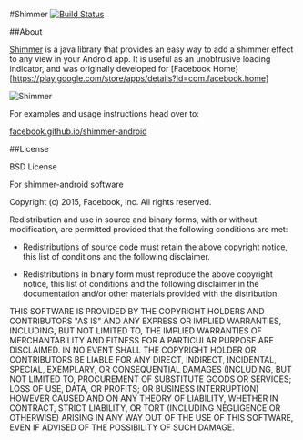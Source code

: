 #Shimmer 
[![Build Status](https://travis-ci.org/facebook/shimmer.png?branch=master)](https://travis-ci.org/facebook/shimmer) 

##About

<a href="http://facebook.github.io/shimmer-android">Shimmer</a> is a java library that
provides an easy way to add a shimmer effect to any view in your Android app.
It is useful as an unobtrusive loading indicator, and was originally developed for [Facebook Home][https://play.google.com/store/apps/details?id=com.facebook.home]

![Shimmer](https://github.com/facebook/shimmer-android/blob/master/shimmer.gif?raw=true)

For examples and usage instructions head over to:

[facebook.github.io/shimmer-android](http://facebook.github.io/shimmer-android)

##License

BSD License

For shimmer-android software

Copyright (c) 2015, Facebook, Inc.
All rights reserved.

Redistribution and use in source and binary forms, with or without
modification, are permitted provided that the following conditions are met:

* Redistributions of source code must retain the above copyright notice,
this list of conditions and the following disclaimer.

* Redistributions in binary form must reproduce the above copyright notice,
this list of conditions and the following disclaimer in the documentation
and/or other materials provided with the distribution.

THIS SOFTWARE IS PROVIDED BY THE COPYRIGHT HOLDERS AND CONTRIBUTORS "AS IS"
AND ANY EXPRESS OR IMPLIED WARRANTIES, INCLUDING, BUT NOT LIMITED TO, THE
IMPLIED WARRANTIES OF MERCHANTABILITY AND FITNESS FOR A PARTICULAR PURPOSE
ARE DISCLAIMED. IN NO EVENT SHALL THE COPYRIGHT HOLDER OR CONTRIBUTORS BE
LIABLE FOR ANY DIRECT, INDIRECT, INCIDENTAL, SPECIAL, EXEMPLARY, OR
CONSEQUENTIAL DAMAGES (INCLUDING, BUT NOT LIMITED TO, PROCUREMENT OF
SUBSTITUTE GOODS OR SERVICES; LOSS OF USE, DATA, OR PROFITS; OR BUSINESS
INTERRUPTION) HOWEVER CAUSED AND ON ANY THEORY OF LIABILITY, WHETHER IN
CONTRACT, STRICT LIABILITY, OR TORT (INCLUDING NEGLIGENCE OR OTHERWISE)
ARISING IN ANY WAY OUT OF THE USE OF THIS SOFTWARE, EVEN IF ADVISED OF THE
POSSIBILITY OF SUCH DAMAGE.

